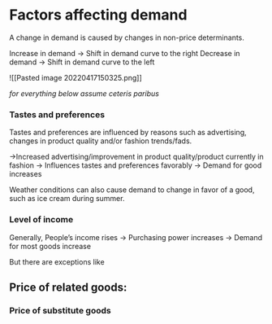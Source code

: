 # Factors affecting demand
A change in demand is caused by changes in non-price determinants. 

Increase in demand → Shift in demand curve to the right
Decrease in demand → Shift in demand curve to the left

![[Pasted image 20220417150325.png]]

_for everything below assume ceteris paribus_

### Tastes and preferences
Tastes and preferences are influenced by reasons such as advertising, changes in product quality and/or fashion trends/fads.

→Increased advertising/improvement in product quality/product currently in fashion
→ Influences tastes and preferences favorably 
→ Demand for good increases

Weather conditions can also cause demand to change in favor of a good, such as ice cream during summer.

### Level of income
Generally,
People’s income rises → Purchasing power increases → Demand for most goods increase

But there are exceptions like

## Price of related goods:
### Price of substitute goods
